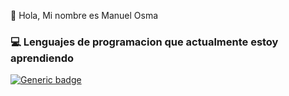 <p>👋 Hola, Mi nombre es Manuel Osma</p>

### :computer: Lenguajes de programacion que actualmente estoy aprendiendo
[![Generic badge](https://img.shields.io/badge/JavaScript-✓-brightgreen.svg?style=flat&logo=javascript&labelColor=black)](https://javascript.info/)

